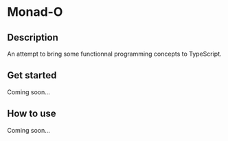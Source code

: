 # Monad-O

## Description

An attempt to bring some functionnal programming concepts to TypeScript.

## Get started

Coming soon...

## How to use

Coming soon...

